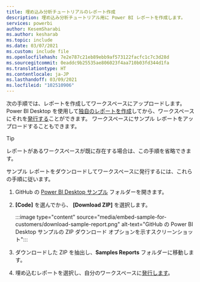 ```yaml
---
title: 埋め込み分析チュートリアルのレポート作成
description: 埋め込み分析チュートリアル用に Power BI レポートを作成します。
services: powerbi
author: KesemSharabi
ms.author: kesharab
ms.topic: include
ms.date: 03/07/2021
ms.custom: include file
ms.openlocfilehash: 7e2e787c21eb89ebb9af573122facfc1c7c3d28d
ms.sourcegitcommit: 0eaddc9b25535ae806023f4aa710b03fd344d1fa
ms.translationtype: HT
ms.contentlocale: ja-JP
ms.lasthandoff: 03/09/2021
ms.locfileid: "102510906"
---
```

次の手順では、レポートを作成してワークスペースにアップロードします。 Power BI Desktop を使用して[独自のレポートを作成](../fundamentals/desktop-getting-started.md#build-reports)してから、ワークスペースにそれを[発行する](../fundamentals/desktop-getting-started.md#share-your-work)ことができます。 ワークスペースにサンプル レポートをアップロードすることもできます。

>[!Tip]
>レポートがあるワークスペースが既に存在する場合は、この手順を省略できます。

サンプル レポートをダウンロードしてワークスペースに発行するには、これらの手順に従います。

1. GitHub の [Power BI Desktop サンプル](https://github.com/microsoft/PowerBI-Desktop-Samples) フォルダーを開きます。

2. **[Code]** を選んでから、 **[Download ZIP]** を選択します。

    :::image type="content" source="media/embed-sample-for-customers/download-sample-report.png" alt-text="GitHub の Power BI Desktop サンプルの ZIP ダウンロード オプションを示すスクリーンショット":::

3. ダウンロードした ZIP を抽出し、**Samples Reports** フォルダーに移動します。

4. 埋め込むレポートを選択し、自分のワークスペースに[発行します](../fundamentals/desktop-getting-started.md#share-your-work)。
